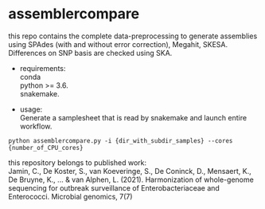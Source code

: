# assemblercompare

this repo contains the complete data-preprocessing to generate assemblies using SPAdes (with and without error correction), Megahit, SKESA.  
Differences on SNP basis are checked using SKA.

* requirements:  
 conda   
 python >= 3.6.  
 snakemake.  
 
* usage:   
 Generate a samplesheet that is read by snakemake and launch entire workflow.
```
python assemblercompare.py -i {dir_with_subdir_samples} --cores {number_of_CPU_cores}
```

this repository belongs to published work:  
Jamin, C., De Koster, S., van Koeveringe, S., De Coninck, D., Mensaert, K., De Bruyne, K., ... & van Alphen, L. (2021). Harmonization of whole-genome sequencing for outbreak surveillance of Enterobacteriaceae and Enterococci. Microbial genomics, 7(7)

